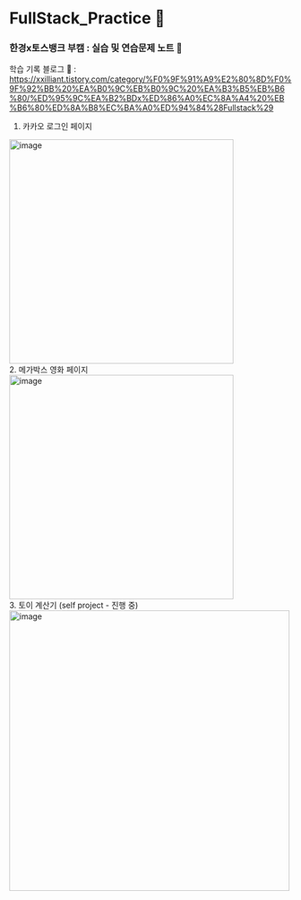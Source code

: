 # FullStack_Practice 🍿
### 한경x토스뱅크 부캠 : 실습 및 연습문제 노트 📝
학습 기록 블로그 💾 : https://xxilliant.tistory.com/category/%F0%9F%91%A9%E2%80%8D%F0%9F%92%BB%20%EA%B0%9C%EB%B0%9C%20%EA%B3%B5%EB%B6%80/%ED%95%9C%EA%B2%BDx%ED%86%A0%EC%8A%A4%20%EB%B6%80%ED%8A%B8%EC%BA%A0%ED%94%84%28Fullstack%29

1. 카카오 로그인 페이지
<img width="400" alt="image" src="https://github.com/user-attachments/assets/49c3c647-8652-4b6b-bf2b-e5075bd27db8" />
<br>
2. 메가박스 영화 페이지<br>
  <img width="400" alt="image" src="https://github.com/user-attachments/assets/2639e090-e27f-45b0-9f78-9298bf6d35aa" />
<br>
3. 토이 계산기 (self project - 진행 중) <br>
<img width="500" alt="image" src="https://github.com/user-attachments/assets/03e69006-d36a-4e2d-becb-a35123f21288" />
